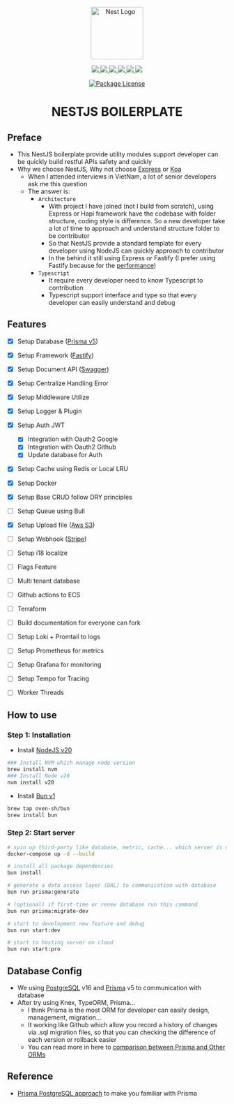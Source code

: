 <p align="center">
  <a href="https://nestjs.com/" target="blank"><img src="https://nestjs.com/img/logo-small.svg" width="120" alt="Nest Logo" /></a>
</p>

<p align="center">
  <a href="https://bun.sh/" alt="Bun" target="_blank">
    <img src="https://img.shields.io/badge/Bun-%23000000.svg?style=for-the-badge&logo=bun&logoColor=white" />
  </a>
  <a href="https://node.js.org/" alt="NodeJS" target="_blank">
    <img src="https://img.shields.io/badge/node.js-6DA55F.svg?style=for-the-badge&logo=node.js&logoColor=white" />
  </a>
  <a href="https://nestjs.com/" alt="NestJS" target="_blank">
    <img src="https://img.shields.io/badge/nestjs-%23E0234E.svg?style=for-the-badge&logo=nestjs&logoColor=white" />
  </a>
  <a href="https://www.typescriptlang.org/" alt="TypeScript" target="_blank">
    <img src="https://img.shields.io/badge/typescript-%23007ACC.svg?style=for-the-badge&logo=typescript&logoColor=white" />
  </a>
    <a href="https://www.prisma.io/" alt="Prisma" target="_blank">
    <img src="https://img.shields.io/badge/Prisma-3982CE.svg?style=for-the-badge&logo=Prisma&logoColor=white" />
  </a>
  </a>
    <a href="https://www.postgresql.org/" alt="PostgreSQL" target="_blank">
    <img src="https://img.shields.io/badge/postgres-%23316192.svg?style=for-the-badge&logo=postgresql&logoColor=white" />
  </a>
</p>

<p align="center">
  <a href="https://www.npmjs.com/~nestjscore" target="_blank"><img src="https://img.shields.io/npm/l/@nestjs/core.svg" alt="Package License" /></a>
</p>

<h1 align="center">NESTJS BOILERPLATE</h1>

## Preface

- This NestJS boilerplate provide utility modules support developer can be quickly build restful APIs safety and quickly
- Why we choose NestJS, Why not choose [Express](https://expressjs.com/) or [Koa](https://koajs.com/)
  - When I attended interviews in VietNam, a lot of senior developers ask me this question
  - The answer is:
    - `Architecture`
      - With project I have joined (not I build from scratch), using Express or Hapi framework have the codebase with folder structure, coding style is difference. So a new developer take a lot of time to approach and understand structure folder to be contributor
      - So that NestJS provide a standard template for every developer using NodeJS can quickly approach to contributor
      - In the behind it still using Express or Fastify (I prefer using Fastify because for the [performance](https://github.com/lytaitruong/nestjs-benchmark))
    - `Typescript`
      - It require every developer need to know Typescript to contribution
      - Typescript support interface and type so that every developer can easily understand and debug

## Features

- [x] Setup Database ([Prisma v5](https://www.prisma.io/))
- [x] Setup Framework ([Fastify](https://fastify.dev/))
- [x] Setup Document API ([Swagger](https://swagger.io/))
- [x] Setup Centralize Handling Error
- [x] Setup Middleware Utilize
- [x] Setup Logger & Plugin
- [x] Setup Auth JWT
  - [x] Integration with Oauth2 Google
  - [x] Integration with Oauth2 Github
  - [x] Update database for Auth
- [x] Setup Cache using Redis or Local LRU
- [x] Setup Docker
- [x] Setup Base CRUD follow DRY principles
- [ ] Setup Queue using Bull
- [x] Setup Upload file ([Aws S3](https://aws.amazon.com/s3/))
- [ ] Setup Webhook ([Stripe](https://stripe.com/))
- [ ] Setup i18 localize
- [ ] Flags Feature
- [ ] Multi tenant database
- [ ] Github actions to ECS
- [ ] Terraform
- [ ] Build documentation for everyone can fork
- [ ] Setup Loki + Promtail to logs
- [ ] Setup Prometheus for metrics
- [ ] Setup Grafana for monitoring
- [ ] Setup Tempo for Tracing
- [ ] Worker Threads


## How to use

### Step 1: Installation

- Install [NodeJS v20](https://nodejs.org/en)

```bash
### Install NVM which manage node version
brew install nvm
### Install Node v20
nvm install v20
```

- Install [Bun v1](https://bun.sh/)

```bash
brew tap oven-sh/bun
brew install bun
```

### Step 2: Start server

```bash
# spin up third-party like database, metric, cache... which server is dependent
docker-compose up -d --build

# install all package dependencies
bun install

# generate a data access layer (DAL) to communication with database
bun run prisma:generate

# (optional) if first-time or renew database run this command
bun run prisma:migrate-dev

# start to development new feature and debug
bun run start:dev

# start to hosting server on cloud
bun run start:pro
```

## Database Config

- We using [PostgreSQL](https://www.postgresql.org/docs/16/index.html) v16 and [Prisma](https://www.prisma.io/docs/concepts) v5 to communication with database
- After try using Knex, TypeORM, Prisma...
  - I think Prisma is the most ORM for developer can easily design, management, migration...
  - It working like Github which allow you record a history of changes via .sql migration files, so that you can checking the difference of each version or rollback easier
  - You can read more in here to [comparison between Prisma and Other ORMs](https://www.prisma.io/docs/concepts/more/comparisons)

## Reference

- [Prisma PostgreSQL approach](https://www.prisma.io/blog/nestjs-prisma-rest-api-7D056s1BmOL0) to make you familiar with Prisma
